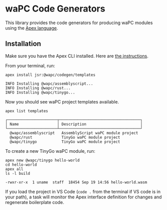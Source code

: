 # waPC Code Generators

This library provides the code generators for producing waPC modules using the
[Apex language](https://apexlang.io).

## Installation

Make sure you have the Apex CLI installed. Here are
[the instructions](https://apexlang.io/docs/getting-started).

From your terminal, run:

```shell
apex install jsr:@wapc/codegen/templates
```

```shell
INFO Installing @wapc/assemblyscript...
INFO Installing @wapc/rust...
INFO Installing @wapc/tinygo...
```

Now you should see waPC project templates available.

```shell
apex list templates
```

```
┌──────────────────────┬────────────────────────────────────┐
│ Name                 │ Description                        │
└──────────────────────┴────────────────────────────────────┘
  @wapc/assemblyscript   AssemblyScript waPC module project
  @wapc/rust             TinyGo waPC module project
  @wapc/tinygo           TinyGo waPC module project
```

To create a new TinyGo waPC module, run:

```shell
apex new @wapc/tinygo hello-world
cd hello-world
apex all
ls -l build
```

```
-rwxr-xr-x  1 uname  staff  18454 Sep 19 14:56 hello-world.wasm
```

If you load the project in VS Code (`code .` from the terminal if VS code is in
your path), a task will monitor the Apex interface definition for changes and
regenerate boilerplate code.
